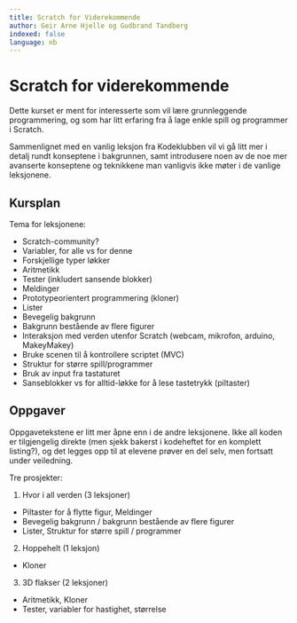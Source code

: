 ```yaml
---
title: Scratch for Viderekommende
author: Geir Arne Hjelle og Gudbrand Tandberg
indexed: false
language: nb
---
```


# Scratch for viderekommende

Dette kurset er ment for interesserte som vil lære grunnleggende
programmering, og som har litt erfaring fra å lage enkle spill og
programmer i Scratch.

Sammenlignet med en vanlig leksjon fra Kodeklubben vil vi gå litt mer
i detalj rundt konseptene i bakgrunnen, samt introdusere noen av de
noe mer avanserte konseptene og teknikkene man vanligvis ikke møter i
de vanlige leksjonene.

## Kursplan

Tema for leksjonene:
+ Scratch-community?
+ Variabler, for alle vs for denne
+ Forskjellige typer løkker
+ Aritmetikk
+ Tester (inkludert sansende blokker)
+ Meldinger
+ Prototypeorientert programmering (kloner)
+ Lister
+ Bevegelig bakgrunn
+ Bakgrunn bestående av flere figurer
+ Interaksjon med verden utenfor Scratch (webcam, mikrofon, arduino, MakeyMakey)
+ Bruke scenen til å kontrollere scriptet (MVC)
+ Struktur for større spill/programmer
+ Bruk av input fra tastaturet
+ Sanseblokker vs for alltid-løkke for å lese tastetrykk (piltaster)


## Oppgaver

Oppgavetekstene er litt mer åpne enn i de andre leksjonene. Ikke all
koden er tilgjengelig direkte (men sjekk bakerst i kodeheftet for en
komplett listing?), og det legges opp til at elevene prøver en del
selv, men fortsatt under veiledning.

Tre prosjekter:

1. Hvor i all verden (3 leksjoner)
  - Piltaster for å flytte figur, Meldinger
  - Bevegelig bakgrunn / bakgrunn bestående av flere figurer
  - Lister, Struktur for større spill / programmer
2. Hoppehelt (1 leksjon)
  - Kloner
3. 3D flakser (2 leksjoner)
  - Aritmetikk, Kloner
  - Tester, variabler for hastighet, størrelse
